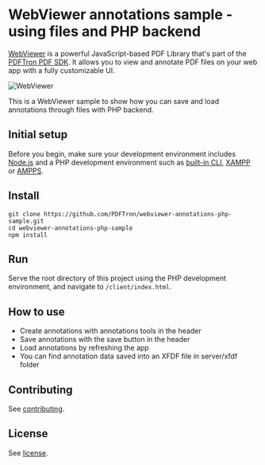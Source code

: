 # WebViewer annotations sample - using files and PHP backend

[WebViewer](https://www.pdftron.com/webviewer) is a powerful JavaScript-based PDF Library that's part of the [PDFTron PDF SDK](https://www.pdftron.com). It allows you to view and annotate PDF files on your web app with a fully customizable UI.

![WebViewer](https://www.pdftron.com/downloads/pl/webviewer-ui.png)

This is a WebViewer sample to show how you can save and load annotations through files with PHP backend.

## Initial setup

Before you begin, make sure your development environment includes [Node.js](https://nodejs.org/en/) and a PHP development environment such as [built-in CLI](http://php.net/manual/en/features.commandline.webserver.php), [XAMPP](https://www.apachefriends.org/index.html) or [AMPPS](https://www.ampps.com/).

## Install

```
git clone https://github.com/PDFTron/webviewer-annotations-php-sample.git
cd webviewer-annotations-php-sample
npm install
```

## Run

Serve the root directory of this project using the PHP development environment, and navigate to `/client/index.html`.

## How to use

- Create annotations with annotations tools in the header
- Save annotations with the save button in the header
- Load annotations by refreshing the app
- You can find annotation data saved into an XFDF file in server/xfdf folder

## Contributing

See [contributing](./CONTRIBUTING.md).

## License

See [license](./LICENSE).